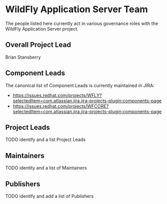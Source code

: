 # WildFly Application Server Team

The people listed here currently act in various governance roles with the WildFly Application Server project.

## Overall Project Lead

Brian Stansberry

## Component Leads

The canonical list of Component Leads is currently maintained in JIRA:

- https://issues.redhat.com/projects/WFLY?selectedItem=com.atlassian.jira.jira-projects-plugin:components-page
- https://issues.redhat.com/projects/WFCORE?selectedItem=com.atlassian.jira.jira-projects-plugin:components-page

## Project Leads

TODO identify and a list Project Leads

## Maintainers

TODO identity and a list of Maintainers

## Publishers

TODO identify and add a list of Publishers